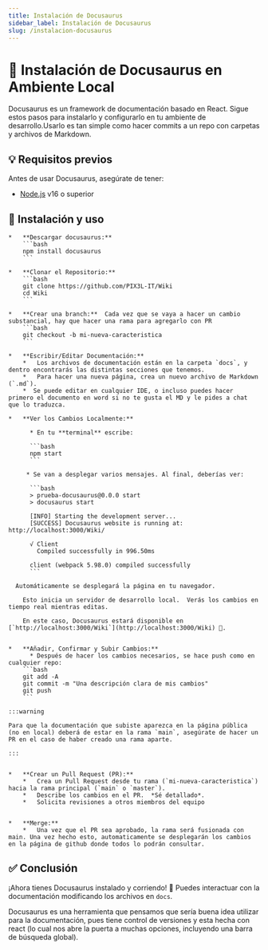 ```yaml
---
title: Instalación de Docusaurus
sidebar_label: Instalación de Docusaurus
slug: /instalacion-docusaurus
---
```


# 📌 Instalación de Docusaurus en Ambiente Local

Docusaurus es un framework de documentación basado en React. Sigue estos pasos para instalarlo y configurarlo en tu ambiente de desarrollo.Usarlo es tan simple como hacer commits a un repo con carpetas y archivos de Markdown.

## 💡 Requisitos previos
Antes de usar Docusaurus, asegúrate de tener:
- [Node.js](https://nodejs.org/) v16 o superior



## 🎯 Instalación y uso


    *   **Descargar docusaurus:**
        ```bash
        npm install docusaurus
        ```

    *   **Clonar el Repositorio:**
        ```bash
        git clone https://github.com/PIX3L-IT/Wiki
        cd Wiki
        ```

    *   **Crear una branch:**  Cada vez que se vaya a hacer un cambio substancial, hay que hacer una rama para agregarlo con PR
        ```bash
        git checkout -b mi-nueva-caracteristica
        ```

    *   **Escribir/Editar Documentación:**
        *   Los archivos de documentación están en la carpeta `docs`, y dentro encontrarás las distintas secciones que tenemos.
        *   Para hacer una nueva página, crea un nuevo archivo de Markdown (`.md`).
        *  Se puede editar en cualquier IDE, o incluso puedes hacer primero el documento en word si no te gusta el MD y le pides a chat que lo traduzca.

    *   **Ver los Cambios Localmente:**

          * En tu **terminal** escribe:

          ```bash
          npm start
          ```

         * Se van a desplegar varios mensajes. Al final, deberías ver:

          ```bash
          > prueba-docusaurus@0.0.0 start
          > docusaurus start

          [INFO] Starting the development server...
          [SUCCESS] Docusaurus website is running at: http://localhost:3000/Wiki/

          √ Client
            Compiled successfully in 996.50ms

          client (webpack 5.98.0) compiled successfully
          ```

      Automáticamente se desplegará la página en tu navegador. 

        Esto inicia un servidor de desarrollo local.  Verás los cambios en tiempo real mientras editas.

        En este caso, Docusaurus estará disponible en [`http://localhost:3000/Wiki`](http://localhost:3000/Wiki) 🚀.
       

    *   **Añadir, Confirmar y Subir Cambios:**
          * Después de hacer los cambios necesarios, se hace push como en cualquier repo:
        ```bash
        git add -A
        git commit -m "Una descripción clara de mis cambios"
        git push
        ```

    :::warning

    Para que la documentación que subiste aparezca en la página pública (no en local) deberá de estar en la rama `main`, asegúrate de hacer un PR en el caso de haber creado una rama aparte.

    :::


    *   **Crear un Pull Request (PR):**
        *   Crea un Pull Request desde tu rama (`mi-nueva-caracteristica`) hacia la rama principal (`main` o `master`).
        *   Describe los cambios en el PR.  *Sé detallado*.
        *   Solicita revisiones a otros miembros del equipo


    *   **Merge:**
        *   Una vez que el PR sea aprobado, la rama será fusionada con main. Una vez hecho esto, automaticamente se desplegarán los cambios en la página de github donde todos lo podrán consultar.





## ✅ Conclusión
¡Ahora tienes Docusaurus instalado y corriendo! 🎉 Puedes interactuar con la documentación modificando los archivos en `docs`.

Docusaurus es una herramienta que pensamos que sería buena idea utilizar para la documentación, pues tiene control de versiones y esta hecha con react (lo cual nos abre la puerta a muchas opciones, incluyendo una barra de búsqueda global). 
